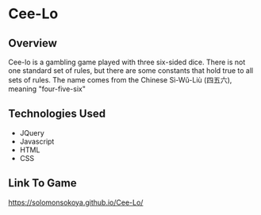 # Cee-Lo


## Overview  
Cee-lo is a gambling game played with three six-sided dice. There is not one standard set of rules, but there are some constants that hold true to all sets of rules. The name comes from the Chinese Sì-Wŭ-Liù (四五六), meaning "four-five-six"


## Technologies Used  
- JQuery
- Javascript
- HTML
- CSS

## Link To Game

https://solomonsokoya.github.io/Cee-Lo/

